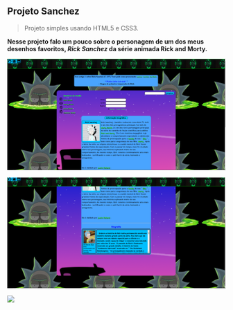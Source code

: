 ## Projeto Sanchez

> Projeto simples usando HTML5 e CSS3.

<b> Nesse projeto falo um pouco sobre o personagem de um dos meus desenhos favoritos, <i>Rick Sanchez</i> da série animada Rick and Morty.</b>

![](./imagens-projeto/projeto.sanchez1.png)

<!-- <br> -->
![](./imagens-projeto/projeto.sanchez2.png)

![](./imagens-projeto/formul%C3%A1rio%20projeto.sanchez.png)




